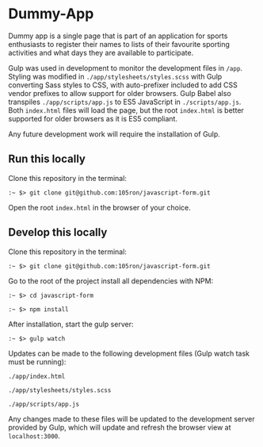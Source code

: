 # Dummy-App
Dummy app is a single page that is part of an application for sports enthusiasts to register their names to lists of their favourite sporting activities and what days they are available to participate.

Gulp was used in development to monitor the development files in `/app`. Styling was modified in `./app/stylesheets/styles.scss` with Gulp converting Sass styles to CSS, with auto-prefixer included to add CSS vendor prefixes to allow support for older browsers. Gulp Babel also transpiles `./app/scripts/app.js` to ES5 JavaScript in `./scripts/app.js`. Both `index.html` files will load the page, but the root `index.html` is better supported for older browsers as it is ES5 compliant. 

Any future development work will require the installation of Gulp. 

## Run this locally
Clone this repository in the terminal:

`:~ $> git clone git@github.com:105ron/javascript-form.git` 

Open the root `index.html` in the browser of your choice.

## Develop this locally
Clone this repository in the terminal:

`:~ $> git clone git@github.com:105ron/javascript-form.git` 

Go to the root of the project install all dependencies with NPM:

`:~ $> cd javascript-form`

`:~ $> npm install`

After installation, start the gulp server:

`:~ $> gulp watch`

Updates can be made to the following development files (Gulp watch task must be running):

`./app/index.html` 

`./app/stylesheets/styles.scss`

`./app/scripts/app.js`

Any changes made to these files will be updated to the development server provided by Gulp, which will update and refresh the browser view at `localhost:3000`.